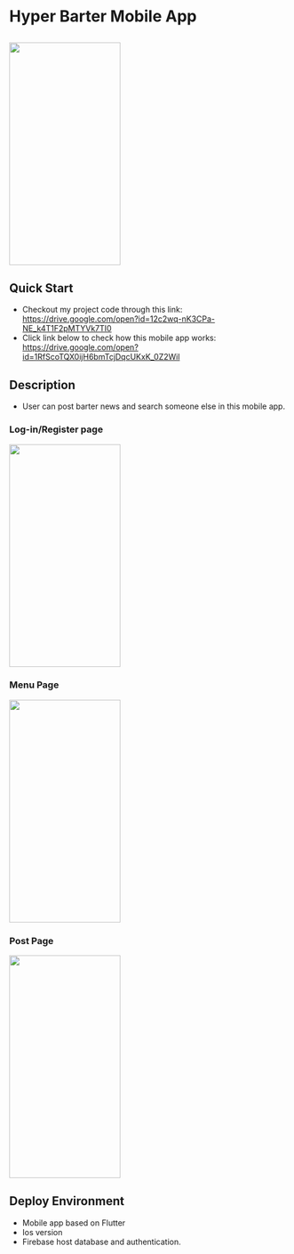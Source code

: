 # Hyper Barter Mobile App
## <img src= "https://github.com/NEU-GradStudents/final-project-Timi0109/blob/master/images/4791587771379_.pic.jpg" width="200" height="400"/>

## Quick Start
* Checkout my project code through this link: https://drive.google.com/open?id=12c2wq-nK3CPa-NE_k4T1F2pMTYVk7TI0
* Click link below to check how this mobile app works: https://drive.google.com/open?id=1RfScoTQX0ijH6bmTcjDqcUKxK_0Z2Wil


## Description 
* User can post barter news and search someone else in this mobile app.

### Log-in/Register page
 <img src= "https://github.com/NEU-GradStudents/final-project-Timi0109/blob/master/images/4801587771816_.pic.jpg" width="200" height="400"/>

### Menu Page
<img src = "https://github.com/NEU-GradStudents/final-project-Timi0109/blob/master/images/4821587771860_.pic_hd.jpg" width="200" height="400" />


### Post Page
<img src = "https://github.com/NEU-GradStudents/final-project-Timi0109/blob/master/images/4841587771903_.pic_hd.jpg" width="200" height="400"/>


## Deploy Environment
* Mobile app based on Flutter
* Ios version
* Firebase host database and authentication.

